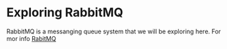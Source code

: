 # Exploring RabbitMQ
RabbitMQ is a messanging queue system that we will be exploring here. For mor info [RabitMQ](https://www.rabbitmq.com/)

